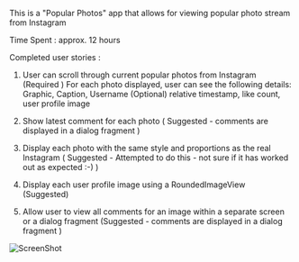 
This is a "Popular Photos" app that allows for viewing popular photo stream from Instagram

Time Spent : approx. 12 hours 

Completed user stories : 

1) User can scroll through current popular photos from Instagram (Required )
      For each photo displayed, user can see the following details:
        Graphic, Caption, Username
        (Optional) relative timestamp, like count, user profile image

2) Show latest comment for each photo ( Suggested - comments are displayed in a dialog fragment ) 

3) Display each photo with the same style and proportions as the real Instagram ( Suggested - Attempted to do this - not sure if it has worked out as expected :-) ) 

4) Display each user profile image using a RoundedImageView (Suggested)

5) Allow user to view all comments for an image within a separate screen or a dialog fragment (Suggested - comments are displayed in a dialog fragment ) 

![ScreenShot](https://github.com/nandaja/androiddummy/blob/master/Instagramviewer/instagramapp.gif)
